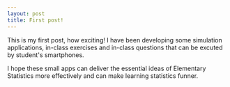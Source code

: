 ```yaml
---
layout: post
title: First post!
---
```


This is my first post, how exciting! I have been developing some simulation applications,
in-class exercises and in-class questions that can be excuted by student's smartphones.
 
I hope these small apps can deliver the essential ideas of Elementary Statistics more effectively and can 
make learning statistics funner. 
